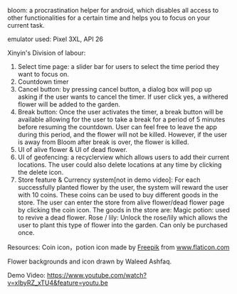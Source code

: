 bloom: 
a procrastination helper for android, which disables all access to other functionalities for a certain time and helps you to focus on your current task.

emulator used: Pixel 3XL, API 26

Xinyin's Division of labour:
  1. Select time page: a slider bar for users to select the time period they want to focus on.
  2. Countdown timer
  3. Cancel button: by pressing cancel button, a dialog box will pop up asking if the user wants to cancel the timer. If user       click yes, a withered flower will be added to the garden.
  4. Break button: Once the user activates the timer, a break button will be available allowing for the user to take a break for a period of 5 minutes before resuming the countdown. User can feel free to leave the app during this period, and the flower will not be killed. However, if the user is away from Bloom after break is over, the flower is killed.
  5. UI of alive flower & UI of dead flower.
  6. UI of geofencing: a recyclerview which allows users to add their current locations. The user could also delete locations at any time by clicking the delete icon.
  7. Store feature & Currency system[not in demo video]: 
  For each successfully planted flower by the user, the system will reward the user with 10 coins. These coins can be used to buy different goods in the store. The user can enter the store from alive flower/dead flower page by clicking the coin icon. The goods in the store are: 
    Magic potion: used to revive a dead flower. 
    Rose / lily: Unlock the rose/lily which allows the user to plant this type of flower into the garden. Can only be purchased once. 
  

Resources:
Coin icon，potion icon made by <a href="https://www.flaticon.com/authors/freepik" title="Freepik">Freepik</a> from <a href="https://www.flaticon.com/" title="Flaticon"> www.flaticon.com</a>

Flower backgrounds and icon drawn by Waleed Ashfaq.

Demo Video:
https://www.youtube.com/watch?v=xIbyRZ_xTU4&feature=youtu.be

